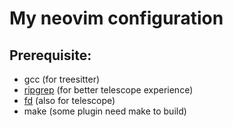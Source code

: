 # My neovim configuration

## Prerequisite:

- gcc (for treesitter)
- [ripgrep](https://github.com/BurntSushi/ripgrep)  (for better telescope experience)
- [fd](https://github.com/sharkdp/fd) (also for telescope)
- make (some plugin need make to build)
